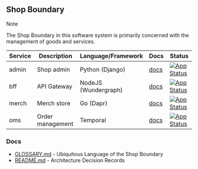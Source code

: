 ## Shop Boundary

> [!NOTE]
> The Shop Boundary in this software system is primarily concerned with the management of goods and services.

| Service | Description      | Language/Framework   | Docs                        | Status                                                                                                                                                            |
|---------|------------------|----------------------|-----------------------------|-------------------------------------------------------------------------------------------------------------------------------------------------------------------|
| admin   | Shop admin       | Python (Django)      | [docs](./admin/README.md)   | [![App Status](https://argo.shortlink.best/api/badge?name=shortlink-admin&revision=true)](https://argo.shortlink.best/applications/shortlink-admin)               |
| bff     | API Gateway      | NodeJS (Wundergraph) | [docs](./gateway/README.md) | [![App Status](https://argo.shortlink.best/api/badge?name=shortlink-shop-gateway&revision=true)](https://argo.shortlink.best/applications/shortlink-shop-gateway) |
| merch   | Merch store      | Go (Dapr)            | [docs](./merch/README.md)   | [![App Status](https://argo.shortlink.best/api/badge?name=shortlink-merch&revision=true)](https://argo.shortlink.best/applications/shortlink-merch)               |                                                                   
| oms     | Order management | Temporal             | [docs](./oms/README.md)     | [![App Status](https://argo.shortlink.best/api/badge?name=shortlink-oms&revision=true)](https://argo.shortlink.best/applications/shortlink-oms)                   |

### Docs

- [GLOSSARY.md](./GLOSSARY.md) - Ubiquitous Language of the Shop Boundary
- [README.md](./docs/ADR/README.md) - Architecture Decision Records
